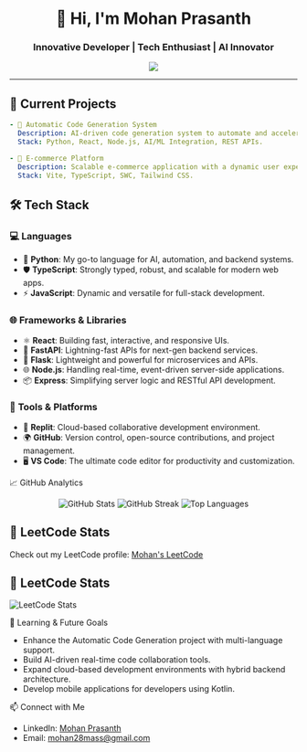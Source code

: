 <h1 align="center">👋 Hi, I'm Mohan Prasanth</h1>
<h3 align="center">Innovative Developer | Tech Enthusiast | AI Innovator</h3>

<p align="center">
  <img src="https://readme-typing-svg.demolab.com?font=Fira+Code&size=22&duration=3000&pause=500&color=F7B801&center=true&vCenter=true&width=800&height=45&lines=Software+Engineer+%7C+AI+Enthusiast+%7C+Full-Stack+Developer;Building+Intelligent+and+Scalable+Software+Solutions;">
</p>

---

## 🚀 **Current Projects**
```yaml
- 🔹 Automatic Code Generation System
  Description: AI-driven code generation system to automate and accelerate development tasks.
  Stack: Python, React, Node.js, AI/ML Integration, REST APIs.

- 🔹 E-commerce Platform
  Description: Scalable e-commerce application with a dynamic user experience.
  Stack: Vite, TypeScript, SWC, Tailwind CSS.
```

## 🛠 Tech Stack

### 💻 **Languages**
- 🐍 **Python**: My go-to language for AI, automation, and backend systems.
- 🛡️ **TypeScript**: Strongly typed, robust, and scalable for modern web apps.
- ⚡ **JavaScript**: Dynamic and versatile for full-stack development.

### 🌐 **Frameworks & Libraries**
- ⚛️ **React**: Building fast, interactive, and responsive UIs.
- 🚀 **FastAPI**: Lightning-fast APIs for next-gen backend services.
- 🧪 **Flask**: Lightweight and powerful for microservices and APIs.
- 🌐 **Node.js**: Handling real-time, event-driven server-side applications.
- 📦 **Express**: Simplifying server logic and RESTful API development.

### 🔧 **Tools & Platforms**
- 🔄 **Replit**: Cloud-based collaborative development environment.
- 🌍 **GitHub**: Version control, open-source contributions, and project management.
- 🖥️ **VS Code**: The ultimate code editor for productivity and customization.

📈 GitHub Analytics
<p align="center"> <img src="https://github-readme-stats.vercel.app/api?username=mohanprasanth28&show_icons=true&theme=gruvbox&count_private=true" alt="GitHub Stats"> <img src="https://github-readme-streak-stats.herokuapp.com/?user=mohanprasanth28&theme=gruvbox" alt="GitHub Streak"> <img src="https://github-readme-stats.vercel.app/api/top-langs/?username=mohanprasanth28&layout=compact&theme=gruvbox" alt="Top Languages"> </p>


## 🔐 LeetCode Stats

Check out my LeetCode profile: [Mohan's LeetCode](https://leetcode.com/mohan_-prasanth/)

## 🔐 LeetCode Stats

![LeetCode Stats](https://leetcard.jacoblin.cool/mohan__prasanth?theme=dark)


🌱 Learning & Future Goals
- Enhance the Automatic Code Generation project with multi-language support.
- Build AI-driven real-time code collaboration tools.
- Expand cloud-based development environments with hybrid backend architecture.
- Develop mobile applications for developers using Kotlin.

📫 Connect with Me
- LinkedIn: [Mohan Prasanth](https://www.linkedin.com/in/mohan-prasanth-909b79255)
- Email: mohan28mass@gmail.com


